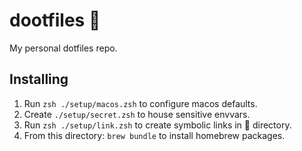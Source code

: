 # dootfiles 🎺

My personal dotfiles repo.

## Installing

1. Run `zsh ./setup/macos.zsh` to configure macos defaults.
1. Create `./setup/secret.zsh` to house sensitive envvars.
1. Run `zsh ./setup/link.zsh` to create symbolic links in 🏡 directory.
1. From this directory: `brew bundle` to install homebrew packages.
